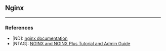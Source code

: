 ## Nginx

- - -

### References

* [ND]: [nginx documentation](http://nginx.org/en/docs/)
* [NTAG]: [NGINX and NGINX Plus Tutorial and Admin Guide](http://nginx.com/resources/admin-guide/)
